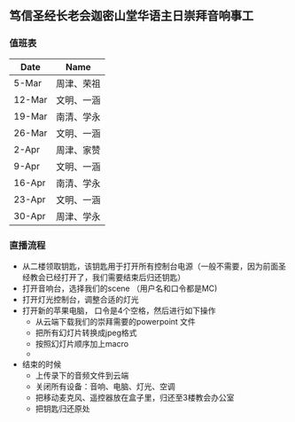 ## 笃信圣经长老会迦密山堂华语主日崇拜音响事工

### 值班表

|Date|Name|
|------|------|
|5-Mar|周津、荣祖|
|12-Mar|文明、一涵|
|19-Mar|南清、学永|
|26-Mar|文明、一涵|
|2-Apr|周津、家赞|
|9-Apr|文明、一涵|
|16-Apr|南清、学永|
|23-Apr|文明、一涵|
|30-Apr|周津、学永|


### 直播流程

- 从二楼领取钥匙，该钥匙用于打开所有控制台电源（一般不需要，因为前面圣经教会已经打开了，我们需要结束后归还钥匙）
- 打开音响台，选择我们的scene （用户名和口令都是MC)
- 打开灯光控制台，调整合适的灯光
- 打开新的苹果电脑， 口令是4个空格，然后进行如下操作
	- 从云端下载我们的崇拜需要的powerpoint 文件
	- 把所有幻灯片转换成jpeg格式
	- 按照幻灯片顺序加上macro
	- 
- 结束的时候
	- 上传录下的音频文件到云端
	- 关闭所有设备：音响、电脑、灯光、空调
	- 把移动麦克风、遥控器放在盒子里，归还至3楼教会办公室
	- 把钥匙归还原处

